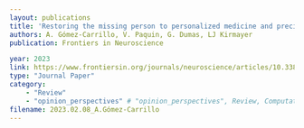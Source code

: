 ```yaml
---
layout: publications
title: 'Restoring the missing person to personalized medicine and precision psychiatry'
authors: A. Gómez-Carrillo, V. Paquin, G. Dumas, LJ Kirmayer
publication: Frontiers in Neuroscience

year: 2023
link: https://www.frontiersin.org/journals/neuroscience/articles/10.3389/fnins.2023.1041433/full
type: "Journal Paper"
category: 
    - "Review"
    - "opinion_perspectives" # "opinion_perspectives", Review, Computational, Social Cognitive and Affective Neuroscience, Experimental
filename: 2023.02.08_A.Gómez-Carrillo
---
```

